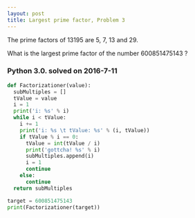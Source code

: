```yaml
---
layout: post
title: Largest prime factor, Problem 3
---
```


The prime factors of 13195 are 5, 7, 13 and 29.

What is the largest prime factor of the number 600851475143 ?

### Python 3.0. solved on 2016-7-11

``` python
def Factorizationer(value):
  subMultiples = []
  tValue = value
  i = 1
  print('i: %s' % i)
  while i < tValue:
    i += 1
    print('i: %s \t tValue: %s' % (i, tValue))
    if tValue % i == 0:
      tValue = int(tValue / i)
      print('gottcha! %s' % i)
      subMultiples.append(i)
      i = 1
      continue
    else:
      continue
  return subMultiples

target = 600851475143
print(Factorizationer(target))
```
